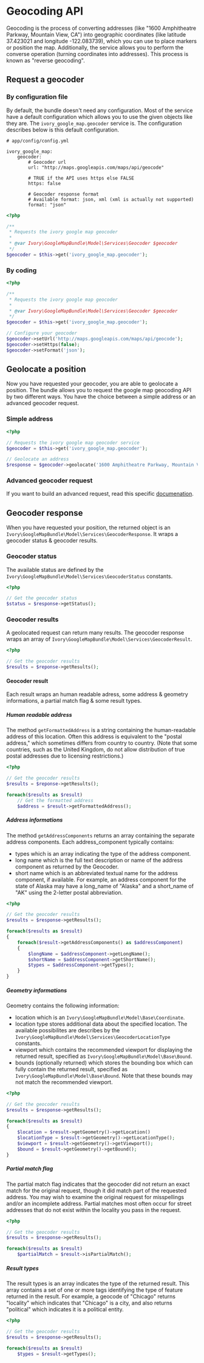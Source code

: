 # Geocoding API

Geocoding is the process of converting addresses (like "1600 Amphitheatre Parkway, Mountain View, CA") into geographic coordinates (like latitude 37.423021 and longitude -122.083739), which you can use to place markers or position the map. 
Additionally, the service allows you to perform the converse operation (turning coordinates into addresses). This process is known as "reverse geocoding".

## Request a geocoder

### By configuration file

By default, the bundle doesn't need any configuration. Most of the service have a default configuration which allows you to use the given objects like they are.
The ``ivory_google_map.geocoder`` service is. The configuration describes below is this default configuration.

```
# app/config/config.yml

ivory_google_map:
    geocoder:
        # Geocoder url
        url: "http://maps.googleapis.com/maps/api/geocode"

        # TRUE if the API uses https else FALSE
        https: false

        # Geocoder response format
        # Available format: json, xml (xml is actually not supported)
        format: "json"
```

``` php
<?php

/**
 * Requests the ivory google map geocoder
 *
 * @var Ivory\GoogleMapBundle\Model\Services\Geocoder $geocoder
 */
$geocoder = $this->get('ivory_google_map.geocoder');
```

### By coding

``` php
<?php

/**
 * Requests the ivory google map geocoder
 *
 * @var Ivory\GoogleMapBundle\Model\Services\Geocoder $geocoder
 */
$geocoder = $this->get('ivory_google_map.geocoder');

// Configure your geocoder
$geocoder->setUrl('http://maps.googleapis.com/maps/api/geocode');
$geocoder->setHttps(false);
$geocoder->setFormat('json');
```

## Geolocate a position

Now you have requested your geocoder, you are able to geolocate a position. The bundle allows you to request the google map geocoding API by two different ways.
You have the choice between a simple address or an advanced geocoder request.

### Simple address

``` php
<?php

// Requests the ivory google map geocoder service
$geocoder = $this->get('ivory_google_map.geocoder');

// Geolocate an address
$response = $geocoder->geolocate('1600 Amphitheatre Parkway, Mountain View, CA');
```

### Advanced geocoder request

If you want to build an advanced request, read this specific [documenation](http://github.com/egeloen/IvoryGoogleMapBundle/blob/master/Resources/doc/usage/services/geocoder_request.md).

## Geocoder response

When you have requested your position, the returned object is an ``Ivory\GoogleMapBundle\Model\Services\GeocoderResponse``. It wraps a geocoder status & geocoder results.

### Geocoder status

The available status are defined by the ``Ivory\GoogleMapBundle\Model\Services\GeocoderStatus`` constants.

``` php
<?php

// Get the geocoder status
$status = $response->getStatus();
```

### Geocoder results

A geolocated request can return many results. The geocoder response wraps an array of ``Ivory\GoogleMapBundle\Model\Services\GeocoderResult``.

``` php
<?php

// Get the geocoder results
$results = $reponse->getResults();
```

#### Geocoder result

Each result wraps an human readable adress, some address & geometry informations, a partial match flag & some result types.

##### Human readable address

The method ``getFormattedAddress`` is a string containing the human-readable address of this location. 
Often this address is equivalent to the "postal address," which sometimes differs from country to country. (Note that some countries, such as the United Kingdom, do not allow distribution of true postal addresses due to licensing restrictions.)

``` php
<?php

// Get the geocoder results
$results = $reponse->getResults();

foreach($results as $result)
    // Get the formatted address
    $address = $result->getFormattedAddress();
```

##### Address informations

The method ``getAddressComponents`` returns an array containing the separate address components. Each address_component typically contains:

   - types which is an array indicating the type of the address component.
   - long name which is the full text description or name of the address component as returned by the Geocoder.
   - short name which is an abbreviated textual name for the address component, if available. For example, an address component for the state of Alaska may have a long_name of "Alaska" and a short_name of "AK" using the 2-letter postal abbreviation.

``` php
<?php

// Get the geocoder results
$results = $response->getResults();

foreach($results as $result)
{
    foreach($result->getAddressComponents() as $addressComponent)
    {
        $longName = $addressComponent->getLongName();
        $shortName = $addressComponent->getShortName();
        $types = $addressComponent->getTypes();
    }
}
```

##### Geometry informations

Geometry contains the following information:

   - location which is an ``Ivory\GoogleMapBundle\Model\Base\Coordinate``.
   - location type stores additional data about the specified location. The available possibilites are describes by the ``Ivory\GoogleMapBundle\Model\Services\GeocoderLocationType`` constants.
   - viewport which contains the recommended viewport for displaying the returned result, specified as ``Ivory\GoogleMapBundle\Model\Base\Bound``.
   - bounds (optionally returned) which stores the bounding box which can fully contain the returned result, specified as ``Ivory\GoogleMapBundle\Model\Base\Bound``. Note that these bounds may not match the recommended viewport.

``` php
<?php

// Get the geocoder results
$results = $response->getResults();

foreach($results as $result)
{
    $location = $result->getGeometry()->getLocation()   
    $locationType = $result->getGeometry()->getLocationType();
    $viewport = $result->getGeometry()->getViewport();
    $bound = $result->getGeometry()->getBound();
}
```

##### Partial match flag

The partial match flag indicates that the geocoder did not return an exact match for the original request, though it did match part of the requested address. 
You may wish to examine the original request for misspellings and/or an incomplete address. 
Partial matches most often occur for street addresses that do not exist within the locality you pass in the request.

``` php
<?php

// Get the geocoder results
$results = $response->getResults();

foreach($results as $result)
    $partialMatch = $result->isPartialMatch();
```

##### Result types

The result types is an array indicates the type of the returned result. 
This array contains a set of one or more tags identifying the type of feature returned in the result. 
For example, a geocode of "Chicago" returns "locality" which indicates that "Chicago" is a city, and also returns "political" which indicates it is a political entity.

``` php
<?php

// Get the geocoder results
$results = $response->getResults();

foreach($results as $result)
    $types = $result->getTypes();
```
